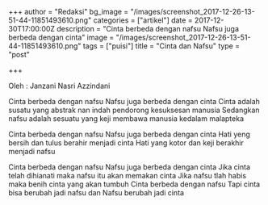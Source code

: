 +++
author = "Redaksi"
bg_image = "/images/screenshot_2017-12-26-13-51-44-11851493610.png"
categories = ["artikel"]
date = 2017-12-30T17:00:00Z
description = "Cinta berbeda dengan nafsu Nafsu juga berbeda dengan cinta"
image = "/images/screenshot_2017-12-26-13-51-44-11851493610.png"
tags = ["puisi"]
title = "Cinta dan Nafsu"
type = "post"

+++

Oleh : Janzani Nasri Azzindani

Cinta berbeda dengan nafsu
Nafsu juga berbeda dengan cinta
Cinta adalah susatu yang abstrak nan indah pendorong kesuksesan manusia
Sedangkan nafsu adalah sesuatu yang keji membawa manusia kedalam malapteka


Cinta berbeda dengan nafsu
Nafsu juga berbeda dengan cinta
Hati yeng bersih dan tulus berahir menjadi cinta
Hati yang kotor dan keji berakhir menjadi nafsu

Cinta berbeda dengan nafsu
Nafsu juga berbeda dengan cinta
Jika cinta telah dihianati maka nafsu itu akan memakan cinta
Jika nafsu tlah habis maka benih cinta yang akan tumbuh
Cinta berbeda dengan nafsu
Tapi cinta bisa berubah jadi nafsu dan
Nafsu berubah jadi cinta